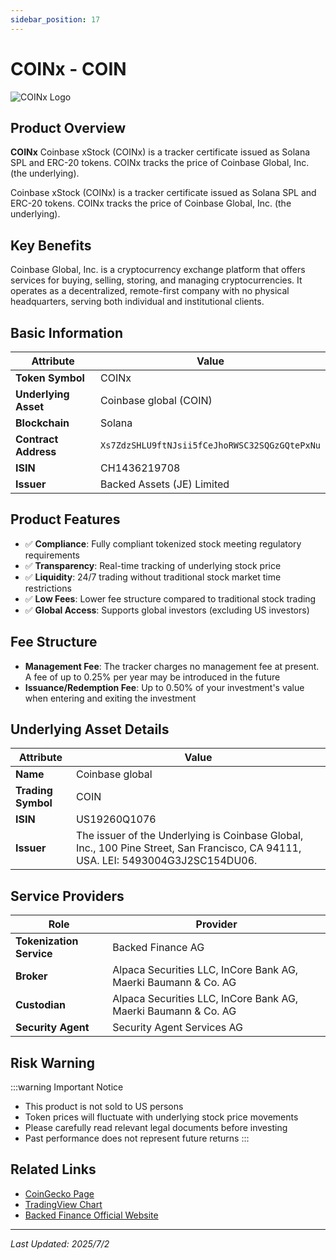 ```yaml
---
sidebar_position: 17
---
```


# COINx - COIN

![COINx Logo](/img/tokens/coinx.svg)

## Product Overview

**COINx** Coinbase xStock (COINx) is a tracker certificate issued as Solana SPL and ERC-20 tokens. COINx tracks the price of Coinbase Global, Inc. (the underlying).

Coinbase xStock (COINx) is a tracker certificate issued as Solana SPL and ERC-20 tokens. COINx tracks the price of Coinbase Global, Inc. (the underlying).

## Key Benefits

Coinbase Global, Inc. is a cryptocurrency exchange platform that offers services for buying, selling, storing, and managing cryptocurrencies. It operates as a decentralized, remote-first company with no physical headquarters, serving both individual and institutional clients.

## Basic Information

| Attribute | Value |
|------|----|
| **Token Symbol** | COINx |
| **Underlying Asset** | Coinbase global (COIN) |
| **Blockchain** | Solana |
| **Contract Address** | `Xs7ZdzSHLU9ftNJsii5fCeJhoRWSC32SQGzGQtePxNu` |
| **ISIN** | CH1436219708 |
| **Issuer** | Backed Assets (JE) Limited |

## Product Features

- ✅ **Compliance**: Fully compliant tokenized stock meeting regulatory requirements
- ✅ **Transparency**: Real-time tracking of underlying stock price
- ✅ **Liquidity**: 24/7 trading without traditional stock market time restrictions
- ✅ **Low Fees**: Lower fee structure compared to traditional stock trading
- ✅ **Global Access**: Supports global investors (excluding US investors)

## Fee Structure

- **Management Fee**: The tracker charges no management fee at present. A fee of up to 0.25% per year may be introduced in the future
- **Issuance/Redemption Fee**: Up to 0.50% of your investment's value when entering and exiting the investment

## Underlying Asset Details

| Attribute | Value |
|------|----|
| **Name** | Coinbase global |
| **Trading Symbol** | COIN |
| **ISIN** | US19260Q1076 |
| **Issuer** | The issuer of the Underlying is Coinbase Global, Inc., 100 Pine Street, San Francisco, CA 94111, USA. LEI: 5493004G3J2SC154DU06. |

## Service Providers

| Role | Provider |
|------|----|
| **Tokenization Service** | Backed Finance AG |
| **Broker** | Alpaca Securities LLC, InCore Bank AG, Maerki Baumann & Co. AG |
| **Custodian** | Alpaca Securities LLC, InCore Bank AG, Maerki Baumann & Co. AG |
| **Security Agent** | Security Agent Services AG |

## Risk Warning

:::warning Important Notice
- This product is not sold to US persons
- Token prices will fluctuate with underlying stock price movements
- Please carefully read relevant legal documents before investing
- Past performance does not represent future returns
:::

## Related Links

- [CoinGecko Page](https://www.coingecko.com/)
- [TradingView Chart](https://www.tradingview.com/)
- [Backed Finance Official Website](https://backed.fi/)

---

*Last Updated: 2025/7/2*
